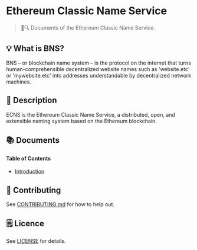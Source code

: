 # Ethereum Classic Name Service

> 📖🔍 Documents of the Ethereum Classic Name Service.

## 💡 What is BNS?
BNS – or blockchain name system – is the protocol on the internet that turns human-comprehensible decentralized website names such as 'website.etc' or 'mywebsite.etc' into addresses understandable by decentralized network machines.

## 📝 Description

ECNS is the Ethereum Classic Name Service, a distributed, open, and extensible naming system based on the Ethereum blockchain.

## 📚 Documents

#### Table of Contents
-  [Introduction](./docs/INTRODUCTION.md)

## 📣 Contributing
See [CONTRIBUTING.md](./CONTRIBUTING.md) for how to help out.

## 🗒 Licence
See [LICENSE](./LICENSE) for details.
